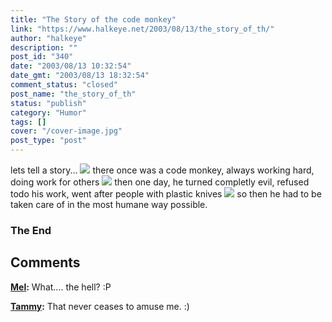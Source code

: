 ```yaml
---
title: "The Story of the code monkey"
link: "https://www.halkeye.net/2003/08/13/the_story_of_th/"
author: "halkeye"
description: ""
post_id: "340"
date: "2003/08/13 10:32:54"
date_gmt: "2003/08/13 18:32:54"
comment_status: "closed"
post_name: "the_story_of_th"
status: "publish"
category: "Humor"
tags: []
cover: "/cover-image.jpg"
post_type: "post"
---
```


lets tell a story... ![](http://farm3.static.flickr.com/2692/4202463656_140e4aa651_t.jpg) there once was a code monkey, always working hard, doing work for others ![](http://farm5.static.flickr.com/4007/4202464026_2bc3ee4381_t.jpg) then one day, he turned completly evil, refused todo his work, went after people with plastic knives ![](http://farm3.static.flickr.com/2582/4201706163_1b67517208_t.jpg) so then he had to be taken care of in the most humane way possible. 

### The End

## Comments

**[Mel](#66 "2003-08-14 13:57:09"):** What.... the hell? :P

**[Tammy](#67 "2003-08-16 01:35:53"):** That never ceases to amuse me. :)

